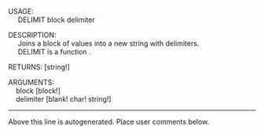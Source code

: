 USAGE:  
&nbsp;&nbsp;&nbsp;&nbsp;&nbsp;DELIMIT&nbsp;block&nbsp;delimiter&nbsp;  
  
DESCRIPTION:  
&nbsp;&nbsp;&nbsp;&nbsp;&nbsp;Joins&nbsp;a&nbsp;block&nbsp;of&nbsp;values&nbsp;into&nbsp;a&nbsp;new&nbsp;string&nbsp;with&nbsp;delimiters.  
&nbsp;&nbsp;&nbsp;&nbsp;&nbsp;DELIMIT&nbsp;is&nbsp;a&nbsp;function&nbsp;.  
  
RETURNS:&nbsp;[string!]  
  
ARGUMENTS:  
&nbsp;&nbsp;&nbsp;&nbsp;block&nbsp;[block!]  
&nbsp;&nbsp;&nbsp;&nbsp;delimiter&nbsp;[blank!&nbsp;char!&nbsp;string!]  
___
Above this line is autogenerated. Place user comments below.